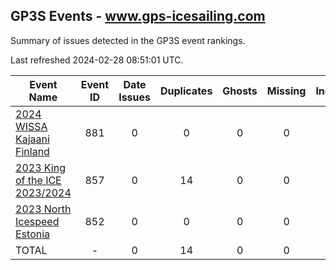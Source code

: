 ## GP3S Events - www.gps-icesailing.com

Summary of issues detected in the GP3S event rankings.

Last refreshed 2024-02-28 08:51:01 UTC.

| Event Name | Event ID | Date Issues | Duplicates | Ghosts | Missing | Incorrect | Actions |
| ---------- | :------: | :---------: | :--------: | :----: | :-----: | :-------: | :-----: |
| [2024 WISSA Kajaani Finland](881.md) | 881 | 0 | 0 | 0 | 0 | 0 | 0 |
| [2023 King of the ICE 2023/2024](857.md) | 857 | 0 | 14 | 0 | 0 | 0 | 3 |
| [2023 North Icespeed Estonia](852.md) | 852 | 0 | 0 | 0 | 0 | 0 | 0 |
| TOTAL | - | 0 | 14 | 0 | 0 | 0 | 3 |
